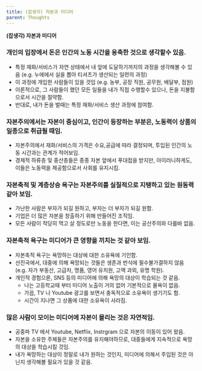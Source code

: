 ```yaml
---
title: (잡생각) 자본과 미디어
parent: Thoughts
---
```


**(잡생각) 자본과 미디어**

### 개인의 입장에서 돈은 인간의 노동 시간을 응축한 것으로 생각할수 있음.
- 특정 재화/서비스가 자연 상태에서 내 앞에 도달하기까지의 과정을 생각해볼 수 있음 (e.g. 누에에서 실을 뽑아 티셔츠가 생산되는 일련의 과정)
- 이 과정에 개입한 사람들이 있을 것임 (e.g. 농부, 공장 직원, 공무원, 배달부, 점원)
- 이론적으로, 그 사람들이 했던 모든 일들을 내가 직접 수행할수 있으나, 돈을 지불함으로서 시간을 절약함.
- 반대로, 내가 돈을 벌때는 특정 재화/서비스 생산 과정에 참여함.


### 자본주의에서는 자본이 중심이고, 인간이 등장하는 부분은, 노동력이 상품의 일종으로 취급될 때임.
- 자본주의에서 재화/서비스의 가격은 수요,공급에 따라 결정되며, 투입된 인간의 노동 시간과는 관계가 적어보임.
- 경제적 하류층 및 중산층들은 종종 자본 앞에서 푸대접을 받지만, 아이러니하게도, 이들은 노동력을 제공함으로서 사회를 유지시킴.


### 자본축적 및 계층상승 욕구는 자본주의를 실질적으로 지탱하고 있는 원동력 같아 보임.
- 가난한 사람은 부자가 되길 원하고, 부자는 더 부자가 되길 원함.
- 기업은 더 많은 자본을 창출하기 위해 만들어진 조직임.
- 모든 사람이 적당히 먹고 살 정도로만 노동을 한다면, 이는 공산주의와 다를바 없음.


### 자본축적 욕구는 미디어가 큰 영향을 끼치는 것 같아 보임.
- 자본축적 욕구는 욕망하는 대상에 대한 소유욕에 기인함.
- 선진국에서, 대중에 의해 욕망되는 것들은 생존과 번식에 필수불가결하지 않음 (e.g. 자가 부동산, 고급차, 명품, 영어 유치원, 고액 과외, 유명 학원).
- 개인적 경험으론, SNS 등의 미디어에 의해 욕망의 대상이 학습되는 것 같음.
   - 나는 고등학교때 부터 미디어 노출이 거의 없어 기본적으로 물욕이 없음.
   - 가끔, TV 나 Youtube 광고를 보면서 충독적으로 소유욕이 생기기도 함.
   - 시간이 지나면 그 상품에 대한 소유욕이 사라짐.
   

### 많은 사람이 모이는 미디어에 자본이 몰리는 것은 자연적임.
- 공중파 TV 에서 Youtube, Netflix, Instrgram 으로 자본의 이동이 있어 왔음.
- 자본을 소유한 주체들은 자본주의를 유지해야하므로, 대중들에게 지속적으로 욕망의 대상을 학습시킬 것임.
- 내가 욕망하는 대상이 정말로 내가 원하는 것인지, 미디어에 의해서 주입된 것은 아닌지 생각해볼 필요가 있을 것 같음.
